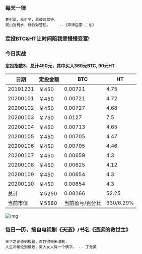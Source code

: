 ### 每天一律

```text
春对夏，秋对冬，暮鼓对晨钟。
观山对玩水，绿竹对苍松。    --《声律启蒙·二东》
```

### 定投BTC&HT让时间陪我辈慢慢变富!

### 今日实战

**定投指数3，总计450元，其中买入360元BTC, 90元HT**

| 日期     | 定投金额 | BTC             | HT        |
| -------- | -------- | --------------- | --------- |
| 20191231 | ￥450    | 0.00721         | 4.75      |
| 20200101 | ￥450    | 0.00721         | 4.72      |
| 20200102 | ￥450    | 0.00727         | 4.68      |
| 20200103 | ￥750    | 0.0127          | 7.5       |
| 20200104 | ￥450    | 0.00713         | 4.65      |
| 20200105 | ￥450    | 0.00705         | 4.47      |
| 20200106 | ￥450    | 0.00705         | 4.46      |
| 20200107 | ￥450    | 0.00659         | 4.3       |
| 20200108 | ￥450    | 0.00625         | 4.12      |
| 20200109 | ￥450    | 0.00654         | 4.3      |
| 20200110 | ￥450    | 0.00654         | 4.3      |
| 总计     | ￥5250   | 0.08166       | 52.25     |
| 当前市值 | ￥5580   | 当前盈亏/百分比 | 330/6.29% |

![img](https://oss02.bihu.com/image/20200110/871b12cccfd03d4634a9664a75a6f7b3_GQYTGKRVGA2Q.png)

### 每日一历，摘自电视剧《天道》/书名《遥远的救世主》

```text
天下之论道到极致，百姓得柴米油盐，
人生冷暖论到极致，男人女人得一个情字。 -- 丁元英
```